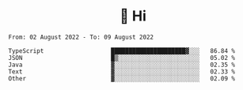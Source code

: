 <h1 align="center">👋 Hi</h1>
<!-- <h3 align="center">An enthusiastic frontend developer</h3> -->

<!--START_SECTION:waka-->

```text
From: 02 August 2022 - To: 09 August 2022

TypeScript                   █████████████████████▓░░░   86.84 %
JSON                         █▒░░░░░░░░░░░░░░░░░░░░░░░   05.02 %
Java                         ▓░░░░░░░░░░░░░░░░░░░░░░░░   02.35 %
Text                         ▓░░░░░░░░░░░░░░░░░░░░░░░░   02.33 %
Other                        ▓░░░░░░░░░░░░░░░░░░░░░░░░   02.09 %
```

<!--END_SECTION:waka-->
